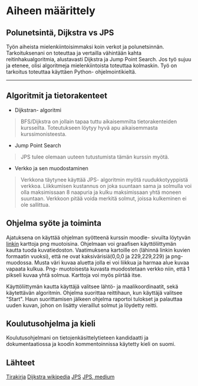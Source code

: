 # Aiheen määrittely

## Polunetsintä, Dijkstra vs JPS

Työn aiheista mielenkiintoisimmaksi koin verkot ja polunetsinnän. Tarkoituksenani on toteuttaa ja vertailla vähintään kahta reitinhakualgoritmia, alustavasti Dijkstra ja Jump Point Search. Jos työ sujuu ja etenee, olisi algoritmeja mielenkiintoista toteuttaa kolmaskin. Työ on tarkoitus toteuttaa käyttäen Python- ohjelmointikieltä.

---

## Algoritmit ja tietorakenteet

* Dijkstran- algoritmi
> BFS/Dijkstra on jollain tapaa tuttu aikaisemmilta tietorakenteiden kursseilta. Toteutukseen löytyy hyvä apu aikaisemmasta kurssimonisteesta.
* Jump Point Search
> JPS tulee olemaan uuteen tutustumista tämän kurssin myötä.
* Verkko ja sen muodostaminen
> Verkkona täytynee käyttää JPS- algoritmin myötä ruudukkotyyppistä verkkoa. Liikkumisen kustannus on joka suuntaan sama ja solmulla voi olla maksimissaan 8 naapuria ja kulku maksimissaan yhtä moneen suuntaan. Verkkoon pitää voida merkitä solmut, joissa kulkeminen ei ole sallittua.

## Ohjelma syöte ja toiminta

Ajatuksena on käyttää ohjelman syötteenä kurssin moodle- sivuilta löytyvän [linkin](https://www.movingai.com/benchmarks/street/index.html) karttoja png muotoisina. Ohjelmaan voi graafisen käyttöliittymän kautta tuoda kuvatiedoston. Vaatimuksena kartoille on (lähinnä linkin kuvien formaatin vuoksi), että ne ovat kaksivärisiä(0,0,0 ja 229,229,229) ja png- muodossa. Musta väri kuvaa aluetta jolla ei voi liikkua ja harmaa alue kuvaa vapaata kulkua. Png- muotoisesta kuvasta muodostetaan verkko niin, että 1 pikseli kuvaa yhtä solmua. Karttoja voi myös piirtää itse.

Käyttöliittymän kautta käyttäjä valitsee lähtö- ja maalikoordinaatit, sekä käytettävän algoritmin. Ohjelma suorittaa reittihaun, kun käyttäjä valitsee "Start". Haun suorittamisen jälkeen ohjelma raportoi tulokset ja palauttaa uuden kuvan, johon on lisätty vieraillut solmut ja löydetty reitti.

## Koulutusohjelma ja kieli

Koulutusohjelmani on tietojenkäsittelytieteen kandidaatti ja dokumentaatiossa ja koodin kommentoinnissa käytetty kieli on suomi.


## Lähteet

[Tirakirja](https://www.cs.helsinki.fi/u/ahslaaks/tirakirja/)
[Dijkstra wikipedia](https://en.wikipedia.org/wiki/Dijkstra%27s_algorithm)
[JPS](http://users.cecs.anu.edu.au/~dharabor/data/papers/harabor-grastien-aaai11.pdf)
[JPS, medium](https://dibyendu-biswas.medium.com/understanding-jump-point-search-jps-algorithm-554c99aab178)
